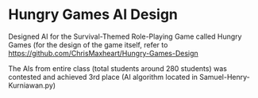 # Hungry Games AI Design

Designed AI for the Survival-Themed Role-Playing Game called Hungry Games (for the design of the game itself, refer to https://github.com/ChrisMaxheart/Hungry-Games-Design

The AIs from entire class (total students around 280 students) was contested and achieved 3rd place (AI algorithm located in Samuel-Henry-Kurniawan.py)
